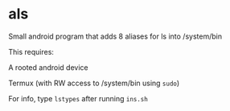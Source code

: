 # als
Small android program that adds 8 aliases for ls into /system/bin

This requires:

A rooted android device

Termux (with RW access to /system/bin using `sudo`)

For info, type `lstypes` after running `ins.sh`
